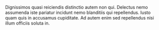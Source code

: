 Dignissimos quasi reiciendis distinctio autem non qui.
Delectus nemo assumenda iste pariatur incidunt nemo blanditiis qui repellendus.
Iusto quam quis in accusamus cupiditate.
Ad autem enim sed repellendus nisi illum officiis soluta in.